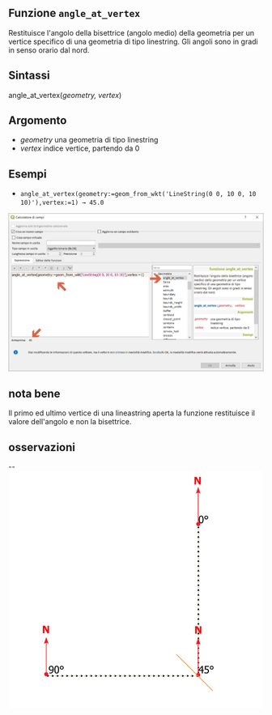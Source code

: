 ## Funzione `angle_at_vertex`

Restituisce l'angolo della bisettrice (angolo medio) della geometria per un vertice specifico di una geometria di tipo linestring. Gli angoli sono in gradi in senso orario dal nord.

## Sintassi

angle_at_vertex(_geometry, vertex_)

## Argomento

* _geometry_ una geometria di tipo linestring
* _vertex_ indice vertice, partendo da 0

## Esempi

* `angle_at_vertex(geometry:=geom_from_wkt('LineString(0 0, 10 0, 10 10)'),vertex:=1) → 45.0`

<img src="/img/geometria/angle_at_vertex/angle_at_vertex1.png">

## nota bene

Il primo ed ultimo vertice di una lineastring aperta la funzione restituisce il valore dell'angolo e non la bisettrice.

## osservazioni

--
<img src="/img/geometria/angle_at_vertex/angle_at_vertex2.png">